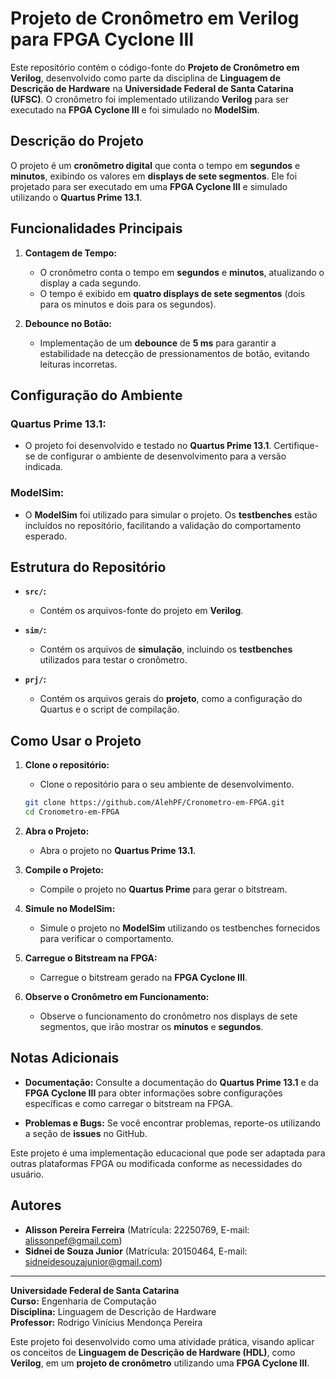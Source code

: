 # Projeto de Cronômetro em Verilog para FPGA Cyclone III

Este repositório contém o código-fonte do **Projeto de Cronômetro em Verilog**, desenvolvido como parte da disciplina de **Linguagem de Descrição de Hardware** na **Universidade Federal de Santa Catarina (UFSC)**. O cronômetro foi implementado utilizando **Verilog** para ser executado na **FPGA Cyclone III** e foi simulado no **ModelSim**.

## Descrição do Projeto

O projeto é um **cronômetro digital** que conta o tempo em **segundos** e **minutos**, exibindo os valores em **displays de sete segmentos**. Ele foi projetado para ser executado em uma **FPGA Cyclone III** e simulado utilizando o **Quartus Prime 13.1**.

## Funcionalidades Principais

1. **Contagem de Tempo:**
   - O cronômetro conta o tempo em **segundos** e **minutos**, atualizando o display a cada segundo.
   - O tempo é exibido em **quatro displays de sete segmentos** (dois para os minutos e dois para os segundos).

2. **Debounce no Botão:**
   - Implementação de um **debounce** de **5 ms** para garantir a estabilidade na detecção de pressionamentos de botão, evitando leituras incorretas.

## Configuração do Ambiente

### **Quartus Prime 13.1:**
- O projeto foi desenvolvido e testado no **Quartus Prime 13.1**. Certifique-se de configurar o ambiente de desenvolvimento para a versão indicada.

### **ModelSim:**
- O **ModelSim** foi utilizado para simular o projeto. Os **testbenches** estão incluídos no repositório, facilitando a validação do comportamento esperado.

## Estrutura do Repositório

- **`src/`:**
  - Contém os arquivos-fonte do projeto em **Verilog**.

- **`sim/`:**
  - Contém os arquivos de **simulação**, incluindo os **testbenches** utilizados para testar o cronômetro.

- **`prj/`:**
  - Contém os arquivos gerais do **projeto**, como a configuração do Quartus e o script de compilação.

## Como Usar o Projeto

1. **Clone o repositório:**
   - Clone o repositório para o seu ambiente de desenvolvimento.

   ```bash
   git clone https://github.com/AlehPF/Cronometro-em-FPGA.git
   cd Cronometro-em-FPGA
   ```

2. **Abra o Projeto:**
   - Abra o projeto no **Quartus Prime 13.1**.

3. **Compile o Projeto:**
   - Compile o projeto no **Quartus Prime** para gerar o bitstream.

4. **Simule no ModelSim:**
   - Simule o projeto no **ModelSim** utilizando os testbenches fornecidos para verificar o comportamento.

5. **Carregue o Bitstream na FPGA:**
   - Carregue o bitstream gerado na **FPGA Cyclone III**.

6. **Observe o Cronômetro em Funcionamento:**
   - Observe o funcionamento do cronômetro nos displays de sete segmentos, que irão mostrar os **minutos** e **segundos**.

## Notas Adicionais

- **Documentação:** Consulte a documentação do **Quartus Prime 13.1** e da **FPGA Cyclone III** para obter informações sobre configurações específicas e como carregar o bitstream na FPGA.

- **Problemas e Bugs:** Se você encontrar problemas, reporte-os utilizando a seção de **issues** no GitHub.

Este projeto é uma implementação educacional que pode ser adaptada para outras plataformas FPGA ou modificada conforme as necessidades do usuário.

## Autores

- **Alisson Pereira Ferreira** (Matrícula: 22250769, E-mail: alissonpef@gmail.com)  
- **Sidnei de Souza Junior** (Matrícula: 20150464, E-mail: sidneidesouzajunior@gmail.com)

---

**Universidade Federal de Santa Catarina**  
**Curso:** Engenharia de Computação  
**Disciplina:** Linguagem de Descrição de Hardware  
**Professor:** Rodrigo Vinícius Mendonça Pereira

Este projeto foi desenvolvido como uma atividade prática, visando aplicar os conceitos de **Linguagem de Descrição de Hardware (HDL)**, como **Verilog**, em um **projeto de cronômetro** utilizando uma **FPGA Cyclone III**.

